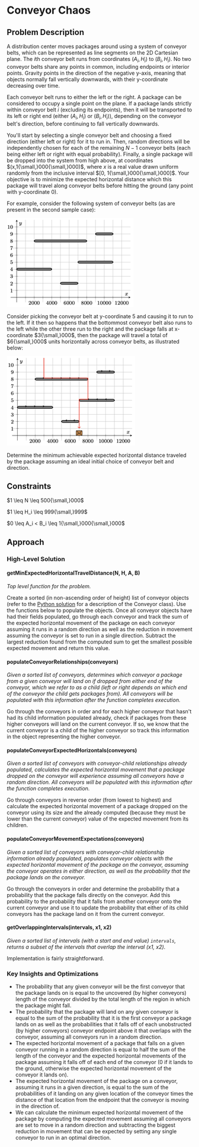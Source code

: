 # Conveyor Chaos

## Problem Description

A distribution center moves packages around using a system of conveyor belts, which can be represented as line segments on the 2D Cartesian plane. The $i\text{th}$ conveyor belt runs from coordinates $(A_i,H_i)$ to $(B_i,H_i)$. No two conveyor belts share any points in common, including endpoints or interior points. Gravity points in the direction of the negative y-axis, meaning that objects normally fall vertically downwards, with their y-coordinate decreasing over time.

Each conveyor belt runs to either the left or the right. A package can be considered to occupy a single point on the plane. If a package lands strictly within conveyor belt $i$ (excluding its endpoints), then it will be transported to its left or right end (either $(A_i,H_i)$ or $(B_i,H_i)$), depending on the conveyor belt's direction, before continuing to fall vertically downwards.

You'll start by selecting a single conveyor belt and choosing a fixed direction (either left or right) for it to run in. Then, random directions will be independently chosen for each of the remaining $N-1$ conveyor belts (each being either left or right with equal probability). Finally, a single package will be dropped into the system from high above, at coordinates $(x,1{\small,}000{\small,}000)$, where $x$ is a real value drawn uniform randomly from the inclusive interval $[0, 1{\small,}000{\small,}000]$. Your objective is to minimize the expected horizontal distance which this package will travel along conveyor belts before hitting the ground (any point with y-coordinate $0$).

For example, consider the following system of conveyor belts (as are present in the second sample case):

![system](images/system.png)

Consider picking the conveyor belt at y-coordinate $5$ and causing it to run to the left. If it then so happens that the bottommost conveyor belt also runs to the left while the other three run to the right and the package falls at x-coordinate $3{\small,}000$, then the package will travel a total of $6{\small,}000$ units horizontally across conveyor belts, as illustrated below:

![annotated system](images/annotated%20system.png)

Determine the minimum achievable expected horizontal distance traveled by the package assuming an ideal initial choice of conveyor belt and direction.

## Constraints

$1 \leq N \leq 500{\small,}000$

$1 \leq H_i \leq 999{\small,}999$

$0 \leq A_i < B_i \leq 1{\small,}000{\small,}000$

## Approach

### High-Level Solution

#### getMinExpectedHorizontalTravelDistance(N, H, A, B)

*Top level function for the problem.*

Create a sorted (in non-ascending order of height) list of conveyor objects (refer to the [Python solution](./python/Conveyor_Chaos.py) for a description of the Conveyor class). Use the functions below to populate the objects. Once all conveyor objects have had their fields populated, go through each conveyor and track the sum of the expected horizontal movement of the package on each conveyor assuming it runs in a random direction as well as the reduction in movement assuming the conveyor is set to run in a single direction. Subtract the largest reduction found from the computed sum to get the smallest possible expected movement and return this value.

#### populateConveyorRelationships(conveyors)

*Given a sorted list of conveyors, determines which conveyor a package from a given conveyor will land on if dropped from either end of the conveyor, which we refer to as a child (left or right depends on which end of the conveyor the child gets packages from). All conveyors will be populated with this information after the function completes execution.*

Go through the conveyors in order and for each higher conveyor that hasn't had its child information populated already, check if packages from these higher conveyors will land on the current conveyor. If so, we know that the current conveyor is a child of the higher conveyor so track this information in the object representing the higher conveyor.

#### populateConveyorExpectedHorizontals(conveyors)

*Given a sorted list of conveyors with conveyor-child relationships already populated, calculates the expected horizontal movement that a package dropped on the conveyor will experience assuming all conveyors have a random direction. All conveyors will be populated with this information after the function completes execution.*

Go through conveyors in reverse order (from lowest to highest) and calculate the expected horizontal movement of a package dropped on the conveyor using its size and the already computed (because they must be lower than the current conveyor) value of the expected movement from its children.

#### populateConveyorMovementExpectations(conveyors)

*Given a sorted list of conveyors with conveyor-child relationship information already populated, populates conveyor objects with the expected horizontal movement of the package on the conveyor, assuming the conveyor operates in either direction, as well as the probability that the package lands on the conveyor.*

Go through the conveyors in order and determine the probability that a probability that the package falls directly on the conveyor. Add this probability to the probability that it falls from another conveyor onto the current conveyor and use it to update the probability that either of its child conveyors has the package land on it from the current conveyor. 

#### getOverlappingIntervals(intervals, x1, x2)

*Given a sorted list of intervals (with a start and end value) ```intervals```, returns a subset of the intervals that overlap the interval (x1, x2).*

Implementation is fairly straightforward.

### Key Insights and Optimizations

- The probability that any given conveyor will be the first conveyor that the package lands on is equal to the uncovered (by higher conveyors) length of the conveyor divided by the total length of the region in which the package might fall. 
- The probability that the package will land on any given conveyor is equal to the sum of the probability that it is the first conveyor a package lands on as well as the probabilities that it falls off of each unobstructed (by higher conveyors) conveyor endpoint above it that overlaps with the conveyor, assuming all conveyors run in a random direction.
- The expected horizontal movement of a package that falls on a given conveyor running in a random direction is equal to half the sum of the length of the conveyor and the expected horizontal movements of the package assuming it falls off of each end of the conveyor (0 if it lands to the ground, otherwise the expected horizontal movement of the conveyor it lands on). 
- The expected horizontal movement of the package on a conveyor, assuming it runs in a given direction, is equal to the sum of the probabilities of it landing on any given location of the conveyor times the distance of that location from the endpoint that the conveyor is moving in the direction of.
- We can calculate the minimum expected horizontal movement of the package by computing the expected movement assuming all conveyors are set to move in a random direction and subtracting the biggest reduction in movement that can be expected by setting any single conveyor to run in an optimal direction. 